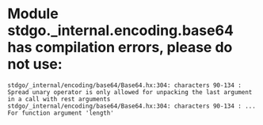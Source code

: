 # Module stdgo._internal.encoding.base64 has compilation errors, please do not use:
```
stdgo/_internal/encoding/base64/Base64.hx:304: characters 90-134 : Spread unary operator is only allowed for unpacking the last argument in a call with rest arguments
stdgo/_internal/encoding/base64/Base64.hx:304: characters 90-134 : ... For function argument 'length'

```

